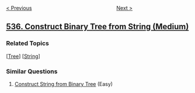 <!--|This file generated by command(leetcode description); DO NOT EDIT.    |-->
<!--+----------------------------------------------------------------------+-->
<!--|@author    openset <openset.wang@gmail.com>                           |-->
<!--|@link      https://github.com/openset                                 |-->
<!--|@home      https://github.com/openset/leetcode                        |-->
<!--+----------------------------------------------------------------------+-->

[< Previous](https://github.com/openset/leetcode/tree/master/problems/encode-and-decode-tinyurl "Encode and Decode TinyURL")
　　　　　　　　　　　　　　　　
[Next >](https://github.com/openset/leetcode/tree/master/problems/complex-number-multiplication "Complex Number Multiplication")

## [536. Construct Binary Tree from String (Medium)](https://leetcode.com/problems/construct-binary-tree-from-string "从字符串生成二叉树")



### Related Topics
  [[Tree](https://github.com/openset/leetcode/tree/master/tag/tree/README.md)]
  [[String](https://github.com/openset/leetcode/tree/master/tag/string/README.md)]

### Similar Questions
  1. [Construct String from Binary Tree](https://github.com/openset/leetcode/tree/master/problems/construct-string-from-binary-tree) (Easy)
